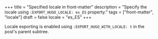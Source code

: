 +++
title = "Specified locale in front-matter"
description = "Specify the locale using `:EXPORT_HUGO_LOCALE: es_ES` property."
tags = ["front-matter", "locale"]
draft = false
locale = "es_ES"
+++

Locale exporting is enabled using `:EXPORT_HUGO_WITH_LOCALE: t` in the
post's parent subtree.
